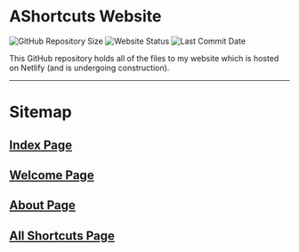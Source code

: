 # AShortcuts Website
<img src="https://img.shields.io/github/repo-size/AShortcuts/AShortcuts-Site?label=Website%20Code" alt="GitHub Repository Size"> <img src="https://img.shields.io/website?down_color=red&down_message=Offline&label=Site%20Status&up_message=Online&url=https%3A%2F%2Fashortcutst.netlify.app%2F" alt="Website Status"> <img src="https://img.shields.io/github/last-commit/AShortcuts/AShortcuts-Site?color=purple&label=Last%20Commit" alt="Last Commit Date">

This GitHub repository holds all of the files to my website which is hosted on Netlify (and is undergoing construction).
***
# Sitemap
## [Index Page](https://ashortcutst.netlify.app/)

## [Welcome Page](https://ashortcutst.netlify.app/welcome)

## [About Page](https://ashortcutst.netlify.app/about)

## [All Shortcuts Page](https://ashortcutst.netlify.app/shortcuts)
